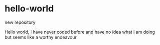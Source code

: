 # hello-world
new repository

Hello world, I have never coded before and have no idea what I am doing but seems like a worthy endeavour
